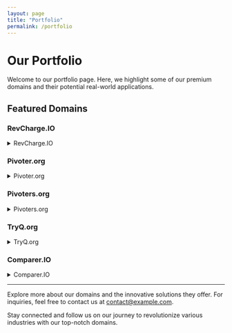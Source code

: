 ```yaml
---
layout: page
title: "Portfolio"
permalink: /portfolio
---
```


# Our Portfolio

Welcome to our portfolio page. Here, we highlight some of our premium domains and their potential real-world applications.

## Featured Domains

### RevCharge.IO
<details>
  <summary>RevCharge.IO</summary>
  **RevCharge.IO** is at the forefront of green energy innovation. This domain is ideal for:
  - **EV Charging Solutions**: Providing state-of-the-art electric vehicle charging technology.
  - **Sustainable Energy**: Promoting the use of renewable energy sources.
  - **Smart Infrastructure**: Developing a comprehensive network of EV charging stations.
</details>

### Pivoter.org
<details>
  <summary>Pivoter.org</summary>
  **Pivoter.org** is designed to support startups and entrepreneurs looking to pivot their business models. Ideal use cases include:
  - **Business Consultancy**: Offering guidance on strategic pivots and business transformations.
  - **Educational Hub**: Providing resources, articles, and success stories on effective pivot strategies.
  - **Networking Platform**: Connecting entrepreneurs with mentors and peers.
</details>

### Pivoters.org
<details>
  <summary>Pivoters.org</summary>
  **Pivoters.org** focuses on building a community of innovators and entrepreneurs. It’s perfect for:
  - **Community Building**: Creating a space for like-minded individuals to share experiences and insights.
  - **Support Network**: Offering peer support and collaborative opportunities for startups.
  - **Event Hosting**: Organizing webinars, workshops, and networking events.
</details>

### TryQ.org
<details>
  <summary>TryQ.org</summary>
  **TryQ.org** is dedicated to fostering curiosity and encouraging hands-on learning. This domain is best suited for:
  - **Educational Programs**: Offering interactive courses and workshops in various fields.
  - **Innovation Labs**: Creating spaces for experimentation and prototyping.
  - **STEM Initiatives**: Promoting science, technology, engineering, and mathematics education.
</details>

### Comparer.IO
<details>
  <summary>Comparer.IO</summary>
  **Comparer.IO** is your go-to platform for comprehensive comparisons. Ideal applications include:
  - **Product Reviews**: Providing in-depth comparisons of products and services.
  - **Financial Comparisons**: Helping users choose the best financial products like credit cards, loans, and insurance.
  - **Travel Comparisons**: Offering comparisons of flights, hotels, and travel packages.
</details>

---

Explore more about our domains and the innovative solutions they offer. For inquiries, feel free to contact us at [contact@example.com](mailto:contact@example.com).

Stay connected and follow us on our journey to revolutionize various industries with our top-notch domains.
